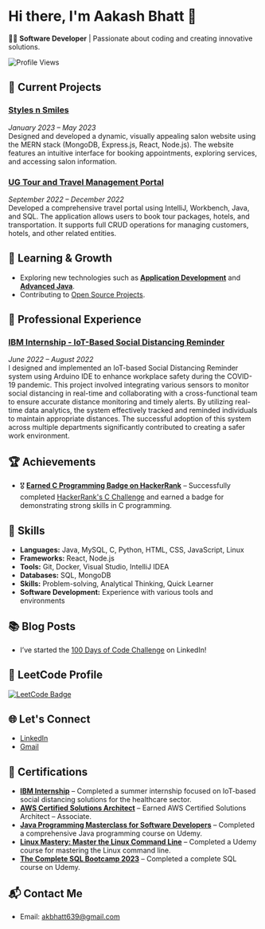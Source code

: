 # Hi there, I'm Aakash Bhatt 👋

👨‍💻 **Software Developer** | Passionate about coding and creating innovative solutions.

![Profile Views](https://komarev.com/ghpvc/?username=Anshu639&color=blue)

## 🔭 Current Projects

### [Styles n Smiles]( https://anshu639.github.io/UG-StylesAndSmiles-Full-Stack-WebSite/)
*January 2023 – May 2023*  
Designed and developed a dynamic, visually appealing salon website using the MERN stack (MongoDB, Express.js, React, Node.js). The website features an intuitive interface for booking appointments, exploring services, and accessing salon information.

### [UG Tour and Travel Management Portal](https://github.com/Anshu639/UG-TourAndTravelManagementPortal.git) 
*September 2022 – December 2022*  
Developed a comprehensive travel portal using IntelliJ, Workbench, Java, and SQL. The application allows users to book tour packages, hotels, and transportation. It supports full CRUD operations for managing customers, hotels, and other related entities.


## 🌱 Learning & Growth
- Exploring new technologies such as **[Application Development](https://www.linkedin.com/in/aakash-bhatt-940452260/)** and **[Advanced Java](https://www.linkedin.com/in/aakash-bhatt-940452260/)**.
- Contributing to [Open Source Projects](https://github.com/Anshu639).

## 💼 Professional Experience
### [IBM Internship - IoT-Based Social Distancing Reminder](https://www.linkedin.com/posts/aakash-bhatt-940452260_successfully-completed-my-internship-with-activity-7021388628853465088-zOcz?utm_source=share&utm_medium=member_desktop)
*June 2022 – August 2022*  
I designed and implemented an IoT-based Social Distancing Reminder system using Arduino IDE to enhance workplace safety during the COVID-19 pandemic. This project involved integrating various sensors to monitor social distancing in real-time and collaborating with a cross-functional team to ensure accurate distance monitoring and timely alerts. By utilizing real-time data analytics, the system effectively tracked and reminded individuals to maintain appropriate distances. The successful adoption of this system across multiple departments significantly contributed to creating a safer work environment.
## 🏆 Achievements
- 🎖️ **[Earned C Programming Badge on HackerRank](https://www.hackerrank.com/domains/c)** – Successfully completed [HackerRank's C Challenge](https://www.hackerrank.com/profile/akbhatt639) and earned a badge for demonstrating strong skills in C programming.

## 🚀 Skills
- **Languages:** Java, MySQL, C, Python, HTML, CSS, JavaScript, Linux
- **Frameworks:** React, Node.js
- **Tools:** Git, Docker, Visual Studio, IntelliJ IDEA
- **Databases:** SQL, MongoDB
- **Skills:** Problem-solving, Analytical Thinking, Quick Learner
- **Software Development:** Experience with various tools and environments

## 📚 Blog Posts
- I’ve started the [100 Days of Code Challenge](https://www.linkedin.com/in/aakash-bhatt-940452260/recent-activity/all/) on LinkedIn!

## 🎯 LeetCode Profile
[![LeetCode Badge](https://img.shields.io/badge/-LeetCode-orange?style=flat&logo=leetcode&logoColor=white)](https://leetcode.com/u/Anshu639/)

## 🌐 Let's Connect
- [LinkedIn](https://www.linkedin.com/in/aakash-bhatt-940452260/)
- [Gmail](mailto:akbhatt639@gmail.com)

## 📝 Certifications
- **[IBM Internship](https://www.linkedin.com/posts/aakash-bhatt-940452260_successfully-completed-my-internship-with-activity-7021388628853465088-zOcz?utm_source=share&utm_medium=member_desktop)** – Completed a summer internship focused on IoT-based social distancing solutions for the healthcare sector.
- **[AWS Certified Solutions Architect](https://www.linkedin.com/posts/aakash-bhatt-940452260_aws-activity-7021400967925370880-Z0QN?utm_source=share&utm_medium=member_desktop)** – Earned AWS Certified Solutions Architect – Associate.
- **[Java Programming Masterclass for Software Developers](https://www.linkedin.com/posts/aakash-bhatt-940452260_java-activity-7021401382276509696-BfVQ?utm_source=share&utm_medium=member_desktop)** – Completed a comprehensive Java programming course on Udemy.
- **[Linux Mastery: Master the Linux Command Line](https://www.linkedin.com/posts/aakash-bhatt-940452260_linux-activity-7021400723837886464-2FU2?utm_source=share&utm_medium=member_desktop)** – Completed a Udemy course for mastering the Linux command line.
- **[The Complete SQL Bootcamp 2023](https://www.linkedin.com/posts/aakash-bhatt-940452260_sql-activity-7028762380457107457-Kq9J?utm_source=share&utm_medium=member_desktop)** – Completed a complete SQL course on Udemy.

## 📬 Contact Me
- Email: [akbhatt639@gmail.com](mailto:akbhatt639@gmail.com)

